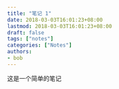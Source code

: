 ```yaml
---
title: "笔记 1"
date: 2018-03-03T16:01:23+08:00
lastmod: 2018-03-03T16:01:23+08:00
draft: false
tags: ["notes"]
categories: ["Notes"]
authors:
- bob
---
```


这是一个简单的笔记
